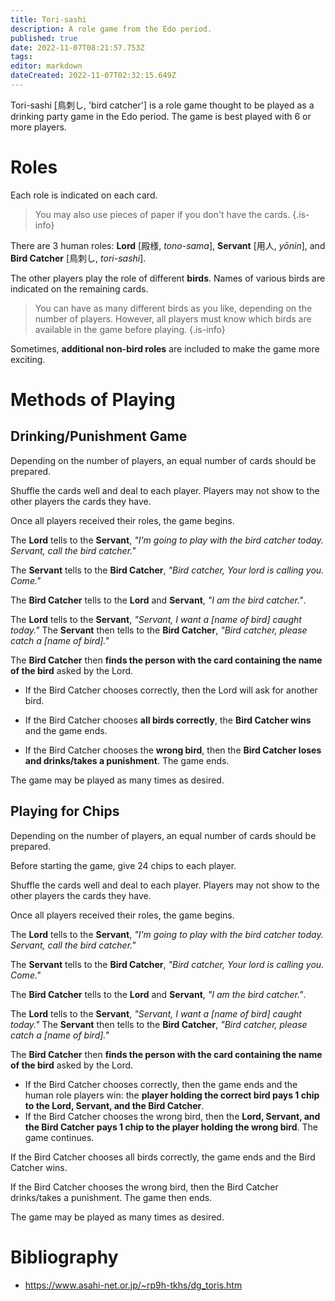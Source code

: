 ```yaml
---
title: Tori-sashi
description: A role game from the Edo period.
published: true
date: 2022-11-07T08:21:57.753Z
tags: 
editor: markdown
dateCreated: 2022-11-07T02:32:15.649Z
---
```


Tori-sashi [鳥刺し, 'bird catcher'] is a role game thought to be played as a drinking party game in the Edo period. The game is best played with 6 or more players.

# Roles
Each role is indicated on each card. 

>You may also use pieces of paper if you don't have the cards.
{.is-info}

There are 3 human roles: **Lord** [殿様, *tono-sama*], **Servant** [用人, *yōnin*], and **Bird Catcher** [鳥刺し, *tori-sashi*].

The other players play the role of different **birds**. Names of various birds are indicated on the remaining cards. 

> You can have as many different birds as you like, depending on the number of players. However, all players must know which birds are available in the game before playing.
{.is-info}

Sometimes, **additional non-bird roles** are included to make the game more exciting.

# Methods of Playing
## Drinking/Punishment Game
Depending on the number of players, an equal number of cards should be prepared. 

Shuffle the cards well and deal to each player. Players may not show to the other players the cards they have.

Once all players received their roles, the game begins.

The **Lord** tells to the **Servant**, *"I'm going to play with the bird catcher today. Servant, call the bird catcher."*

The **Servant** tells to the **Bird Catcher**, *"Bird catcher, Your lord is calling you. Come."*

The **Bird Catcher** tells to the **Lord** and **Servant**, *"I am the bird catcher."*.

The **Lord** tells to the **Servant**, *"Servant, I want a [name of bird] caught today."*
The **Servant** then tells to the **Bird Catcher**, *"Bird catcher, please catch a [name of bird]."*

The **Bird Catcher** then **finds the person with the card containing the name of the bird** asked by the Lord.

- If the Bird Catcher chooses correctly, then the Lord will ask for another bird.

- If the Bird Catcher chooses **all birds correctly**, the **Bird Catcher wins** and the game ends.

- If the Bird Catcher chooses the **wrong bird**, then the **Bird Catcher loses and drinks/takes a punishment**. The game ends.

The game may be played as many times as desired.

## Playing for Chips

Depending on the number of players, an equal number of cards should be prepared. 

Before starting the game, give 24 chips to each player.

Shuffle the cards well and deal to each player. Players may not show to the other players the cards they have.

Once all players received their roles, the game begins.

The **Lord** tells to the **Servant**, *"I'm going to play with the bird catcher today. Servant, call the bird catcher."*

The **Servant** tells to the **Bird Catcher**, *"Bird catcher, Your lord is calling you. Come."*

The **Bird Catcher** tells to the **Lord** and **Servant**, *"I am the bird catcher."*.

The **Lord** tells to the **Servant**, *"Servant, I want a [name of bird] caught today."*
The **Servant** then tells to the **Bird Catcher**, *"Bird catcher, please catch a [name of bird]."*

The **Bird Catcher** then **finds the person with the card containing the name of the bird** asked by the Lord.

- If the Bird Catcher chooses correctly, then the game ends and the human role players win: the **player holding the correct bird pays 1 chip to the Lord, Servant, and the Bird Catcher**.
- If the Bird Catcher chooses the wrong bird, then the **Lord, Servant, and the Bird Catcher pays 1 chip to the player holding the wrong bird**. The game continues.



If the Bird Catcher chooses all birds correctly, the game ends and the Bird Catcher wins.

If the Bird Catcher chooses the wrong bird, then the Bird Catcher drinks/takes a punishment. The game then ends.

The game may be played as many times as desired.


# Bibliography
- https://www.asahi-net.or.jp/~rp9h-tkhs/dg_toris.htm